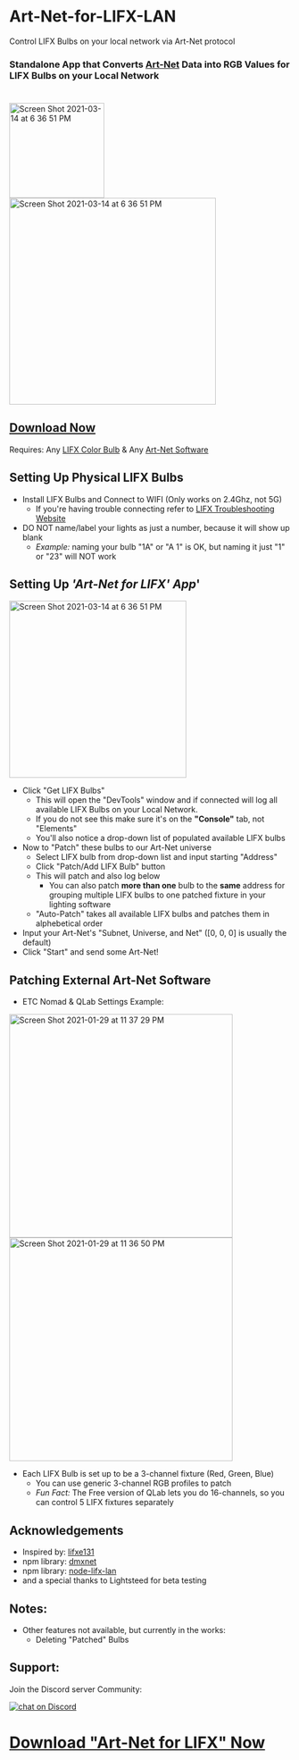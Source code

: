 # Art-Net-for-LIFX-LAN
Control LIFX Bulbs on your local network via Art-Net protocol
### Standalone App that Converts [Art-Net](https://art-net.org.uk/) Data into RGB Values for LIFX Bulbs on your Local Network
#

<img width="170" alt="Screen Shot 2021-03-14 at 6 36 51 PM" src="https://user-images.githubusercontent.com/70780576/111092794-4e91d980-84f4-11eb-92b0-e97d077766ba.png">


<img width="370" alt="Screen Shot 2021-03-14 at 6 36 51 PM" src="https://user-images.githubusercontent.com/70780576/111093928-556e1b80-84f7-11eb-9338-96ddf4b8ef7b.gif">



## [Download Now]()

Requires: Any [LIFX Color Bulb](https://www.lifx.com/pages/lightbulbs) & Any [Art-Net Software](http://dmxking.com/m/support/13-control-software/80-artnet-sacn-software)
## Setting Up Physical LIFX Bulbs
 - Install LIFX Bulbs and Connect to WIFI (Only works on 2.4Ghz, not 5G)
   - If you're having trouble connecting refer to [LIFX Troubleshooting Website](https://support.lifx.com/hc/en-us/categories/200238164-Set-Up-Troubleshooting)
 - DO NOT name/label your lights as just a number, because it will show up blank
    - *Example:* naming your bulb "1A" or "A 1" is OK, but naming it just "1" or "23" will NOT work

## Setting Up *'Art-Net for LIFX' App*'


<img width="317" alt="Screen Shot 2021-03-14 at 6 36 51 PM" src="https://user-images.githubusercontent.com/70780576/111092799-55b8e780-84f4-11eb-9461-d1194683fd98.png">



- Click "Get LIFX Bulbs"
   - This will open the "DevTools" window and if connected will log all available LIFX Bulbs on your Local Network.
   - If you do not see this make sure it's on the **"Console"** tab, not "Elements"
   - You'll also notice a drop-down list of populated available LIFX bulbs 
- Now to "Patch" these bulbs to our Art-Net universe
   - Select LIFX bulb from drop-down list and input starting "Address"
   - Click "Patch/Add LIFX Bulb" button
   - This will patch and also log below
      - You can also patch **more than one** bulb to the **same** address for grouping multiple LIFX bulbs to one patched fixture in your lighting software
    - "Auto-Patch" takes all available LIFX bulbs and patches them in alphebetical order 
- Input your Art-Net's "Subnet, Universe, and Net" ([0, 0, 0] is usually the default)
- Click "Start" and send some Art-Net!

## Patching External Art-Net Software
- ETC Nomad & QLab Settings Example:
<img width="400" alt="Screen Shot 2021-01-29 at 11 37 29 PM" src="https://user-images.githubusercontent.com/70780576/106350597-33904080-628b-11eb-9760-5746e11c9f48.png">

<img width="400" alt="Screen Shot 2021-01-29 at 11 36 50 PM" src="https://user-images.githubusercontent.com/70780576/106350632-6c301a00-628b-11eb-8a9e-66f25e18bc37.png">
 
- Each LIFX Bulb is set up to be a 3-channel fixture (Red, Green, Blue)
   - You can use generic 3-channel RGB profiles to patch
   - *Fun Fact:* The Free version of QLab lets you do 16-channels, so you can control 5 LIFX fixtures separately

## Acknowledgements
- Inspired by: [lifxe131](https://github.com/cpuchip/lifxe131/blob/master/e131_receive.py)
- npm library: [dmxnet](https://www.npmjs.com/package/dmxnet)
- npm library: [node-lifx-lan](https://www.npmjs.com/package/node-lifx-lan)
- and a special thanks to Lightsteed for beta testing

## Notes:

- Other features not available, but currently in the works:
   - Deleting "Patched" Bulbs

## Support:
Join the Discord server Community: 

<a href="https://discord.gg/FJ79AKPgSk">
        <img src="https://img.shields.io/discord/308323056592486420?logo=discord"
            alt="chat on Discord"></a>

# [Download "Art-Net for LIFX" Now]()
